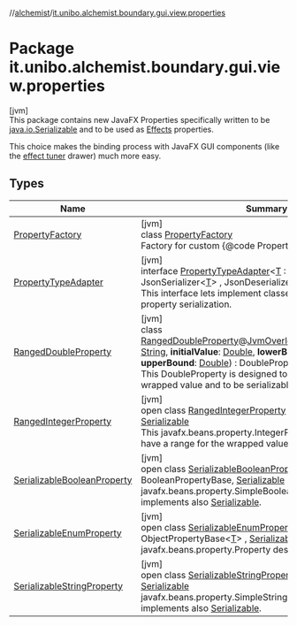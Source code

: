 //[alchemist](../../index.md)/[it.unibo.alchemist.boundary.gui.view.properties](index.md)

# Package it.unibo.alchemist.boundary.gui.view.properties

[jvm]\
This package contains new JavaFX Properties specifically written to be [java.io.Serializable](https://docs.oracle.com/javase/8/docs/api/java/io/Serializable.html) and to be used as [Effects](../it.unibo.alchemist.boundary.gui.effects/-effect-f-x/index.md) properties. 

 This choice makes the binding process with JavaFX GUI components (like the [ effect tuner](../it.unibo.alchemist.boundary.gui.controller/-effect-properties-controller/index.md) drawer) much more easy.

## Types

| Name | Summary |
|---|---|
| [PropertyFactory](-property-factory/index.md) | [jvm]<br>class [PropertyFactory](-property-factory/index.md)<br>Factory for custom {@code Property}. |
| [PropertyTypeAdapter](-property-type-adapter/index.md) | [jvm]<br>interface [PropertyTypeAdapter](-property-type-adapter/index.md)<[T](-property-type-adapter/index.md) : Property<out [Any](https://kotlinlang.org/api/latest/jvm/stdlib/kotlin/-any/index.html)>?> : JsonSerializer<[T](https://docs.oracle.com/javase/8/docs/api/java/util/function/BiConsumer.html)> , JsonDeserializer<[T](https://docs.oracle.com/javase/8/docs/api/java/util/function/BiConsumer.html)> <br>This interface lets implement classes for JavaFX custom property serialization. |
| [RangedDoubleProperty](-ranged-double-property/index.md) | [jvm]<br>class [RangedDoubleProperty](-ranged-double-property/index.md)@[JvmOverloads](https://kotlinlang.org/api/latest/jvm/stdlib/kotlin.jvm/-jvm-overloads/index.html)()constructor(**name**: [String](https://kotlinlang.org/api/latest/jvm/stdlib/kotlin/-string/index.html), **initialValue**: [Double](https://kotlinlang.org/api/latest/jvm/stdlib/kotlin/-double/index.html), **lowerBound**: [Double](https://kotlinlang.org/api/latest/jvm/stdlib/kotlin/-double/index.html), **upperBound**: [Double](https://kotlinlang.org/api/latest/jvm/stdlib/kotlin/-double/index.html)) : DoublePropertyBase, [Serializable](https://docs.oracle.com/javase/8/docs/api/java/io/Serializable.html)<br>This DoubleProperty is designed to have a range for the wrapped value and to be serializable. |
| [RangedIntegerProperty](-ranged-integer-property/index.md) | [jvm]<br>open class [RangedIntegerProperty](-ranged-integer-property/index.md) : IntegerPropertyBase, [Serializable](https://docs.oracle.com/javase/8/docs/api/java/io/Serializable.html)<br>This javafx.beans.property.IntegerProperty is designed to have a range for the wrapped value and to be serializable. |
| [SerializableBooleanProperty](-serializable-boolean-property/index.md) | [jvm]<br>open class [SerializableBooleanProperty](-serializable-boolean-property/index.md) : BooleanPropertyBase, [Serializable](https://docs.oracle.com/javase/8/docs/api/java/io/Serializable.html)<br>javafx.beans.property.SimpleBooleanProperty that implements also [Serializable](https://docs.oracle.com/javase/8/docs/api/java/io/Serializable.html). |
| [SerializableEnumProperty](-serializable-enum-property/index.md) | [jvm]<br>open class [SerializableEnumProperty](-serializable-enum-property/index.md)<[T](-serializable-enum-property/index.md) : [Enum](https://docs.oracle.com/javase/8/docs/api/java/lang/Enum.html)<[T](https://docs.oracle.com/javase/8/docs/api/java/util/function/BiConsumer.html)>?> : ObjectPropertyBase<[T](https://docs.oracle.com/javase/8/docs/api/java/util/function/BiConsumer.html)> , [Serializable](https://docs.oracle.com/javase/8/docs/api/java/io/Serializable.html)<br>javafx.beans.property.Property designed to wrap an [enum](https://docs.oracle.com/javase/8/docs/api/java/lang/Enum.html). |
| [SerializableStringProperty](-serializable-string-property/index.md) | [jvm]<br>open class [SerializableStringProperty](-serializable-string-property/index.md) : StringPropertyBase, [Serializable](https://docs.oracle.com/javase/8/docs/api/java/io/Serializable.html)<br>javafx.beans.property.SimpleStringProperty that implements also [Serializable](https://docs.oracle.com/javase/8/docs/api/java/io/Serializable.html). |
